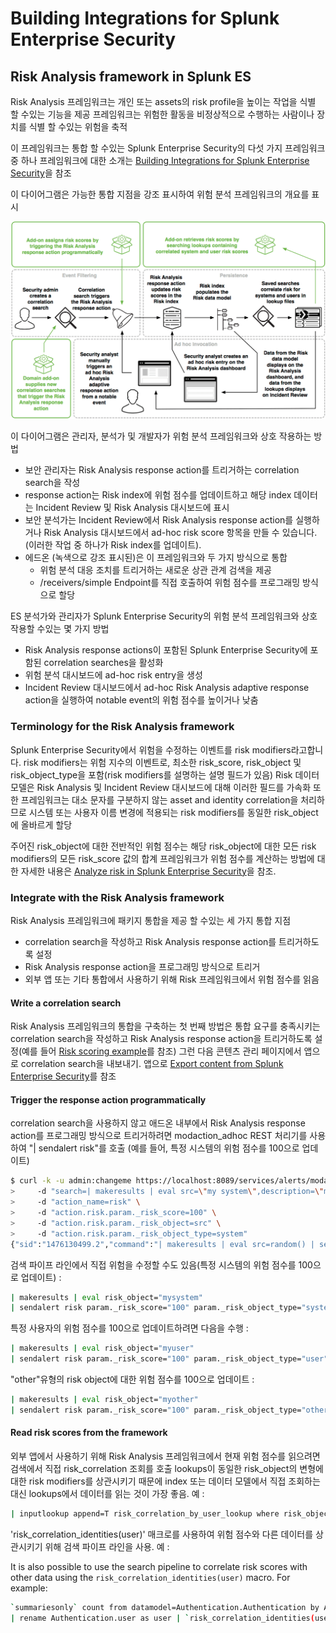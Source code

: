 # Building Integrations for Splunk Enterprise Security

## Risk Analysis framework in Splunk ES

Risk Analysis 프레임워크는 개인 또는 assets의 risk profile을 높이는 작업을 식별 할 수있는 기능을 제공
프레임워크는 위험한 활동을 비정상적으로 수행하는 사람이나 장치를 식별 할 수있는 위험을 축적

이 프레임워크는 통합 할 수있는 Splunk Enterprise Security의 다섯 가지 프레임워크 중 하나
프레임워크에 대한 소개는 [Building Integrations for Splunk Enterprise Security](http://dev.splunk.com/view/enterprise-security/SP-CAAAFAZ)을 참조

이 다이어그램은 가능한 통합 지점을 강조 표시하여 위험 분석 프레임워크의 개요를 표시

![riskanalysis_framework.png](./images/riskanalysis_framework.png)

이 다이어그램은 관리자, 분석가 및 개발자가 위험 분석 프레임워크와 상호 작용하는 방법

- 보안 관리자는 Risk Analysis response action를 트리거하는 correlation search을 작성
- response action는 Risk index에 위험 점수를 업데이트하고 해당 index 데이터는 Incident Review 및 Risk Analysis 대시보드에 표시
- 보안 분석가는 Incident Review에서 Risk Analysis response action를 실행하거나 Risk Analysis 대시보드에서 ad-hoc risk score 항목을 만들 수 있습니다.(이러한 작업 중 하나가 Risk index를 업데이트).
- 에드온 (녹색으로 강조 표시된)은 이 프레임워크와 두 가지 방식으로 통합
  - 위험 분석 대응 조치를 트리거하는 새로운 상관 관계 검색을 제공
  - /receivers/simple Endpoint를 직접 호출하여 위험 점수를 프로그래밍 방식으로 할당

ES 분석가와 관리자가 Splunk Enterprise Security의 위험 분석 프레임워크와 상호 작용할 수있는 몇 가지 방법

- Risk Analysis response actions이 포함된 Splunk Enterprise Security에 포함된 correlation searches을 활성화
- 위험 분석 대시보드에 ad-hoc risk entry을 생성
- Incident Review 대시보드에서 ad-hoc Risk Analysis adaptive response action을 실행하여 notable event의 위험 점수를 높이거나 낮춤

### Terminology for the Risk Analysis framework

Splunk Enterprise Security에서 위험을 수정하는 이벤트를 risk modifiers라고합니다. risk modifiers는 위험 지수의 이벤트로, 최소한 risk_score, risk_object 및 risk_object_type을 포함(risk modifiers를 설명하는 설명 필드가 있음)
Risk 데이터 모델은 Risk Analysis 및 Incident Review 대시보드에 대해 이러한 필드를 가속화
또한 프레임워크는 대소 문자를 구분하지 않는 asset and identity correlation을 처리하므로 시스템 또는 사용자 이름 변경에 적용되는 risk modifiers를 동일한 risk_object에 올바르게 할당

주어진 risk_object에 대한 전반적인 위험 점수는 해당 risk_object에 대한 모든 risk modifiers의 모든 risk_score 값의 합계
프레임워크가 위험 점수를 계산하는 방법에 대한 자세한 내용은 [Analyze risk in Splunk Enterprise Security](http://docs.splunk.com/Documentation/ES/latest/User/RiskScoring)을 참조.

### Integrate with the Risk Analysis framework

Risk Analysis 프레임워크에 패키지 통합을 제공 할 수있는 세 가지 통합 지점

- correlation search을 작성하고 Risk Analysis response action를 트리거하도록 설정
- Risk Analysis response action을 프로그래밍 방식으로 트리거
- 외부 앱 또는 기타 통합에서 사용하기 위해 Risk 프레임워크에서 위험 점수를 읽음

#### Write a correlation search

Risk Analysis 프레임워크의 통합을 구축하는 첫 번째 방법은 통합 요구를 충족시키는 correlation search을 작성하고 Risk Analysis response action을 트리거하도록 설정(예를 들어 [Risk scoring example](http://docs.splunk.com/Documentation/ES/latest/User/RiskAnalysis#Risk_scoring_example)를 참조)
그런 다음 콘텐츠 관리 페이지에서 앱으로 correlation search을 내보내기.
앱으로 [Export content from Splunk Enterprise Security](http://docs.splunk.com/Documentation/ES/latest/Admin/Export)를 참조

#### Trigger the response action programmatically

correlation search을 사용하지 않고 애드온 내부에서 Risk Analysis response action를 프로그래밍 방식으로 트리거하려면 modaction_adhoc REST 처리기를 사용하여 "| sendalert risk"를 호출
(예를 들어, 특정 시스템의 위험 점수를 100으로 업데이트)

```bash
$ curl -k -u admin:changeme https://localhost:8089/services/alerts/modaction_adhoc \
>     -d "search=| makeresults | eval src=\"my system\",description=\"my description\"" \
>     -d "action_name=risk" \
>     -d "action.risk.param._risk_score=100" \
>     -d "action.risk.param._risk_object=src" \
>     -d "action.risk.param._risk_object_type=system"
{"sid":"1476130499.2","command":"| makeresults | eval src=random() | sendalert risk param._risk_object_type=system param._risk_object=src param._risk_score=100 param.action_name=risk param.results_count=\"$job.resultCount$\" | stats count"}
```

검색 파이프 라인에서 직접 위험을 수정할 수도 있음(특정 시스템의 위험 점수를 100으로 업데이트) :

```bash
| makeresults | eval risk_object="mysystem"
| sendalert risk param._risk_score="100" param._risk_object_type="system"
```

특정 사용자의 위험 점수를 100으로 업데이트하려면 다음을 수행 :

```bash
| makeresults | eval risk_object="myuser"
| sendalert risk param._risk_score="100" param._risk_object_type="user"
```

"other"유형의 risk object에 대한 위험 점수를 100으로 업데이트 :

```bash
| makeresults | eval risk_object="myother"
| sendalert risk param._risk_score="100" param._risk_object_type="other"
```

#### Read risk scores from the framework

외부 앱에서 사용하기 위해 Risk Analysis 프레임워크에서 현재 위험 점수를 읽으려면 검색에서 직접 risk_correlation 조회를 호출
lookups이 동일한 risk_object의 변형에 대한 risk modifiers를 상관시키기 때문에 index 또는 데이터 모델에서 직접 조회하는 대신 lookups에서 데이터를 읽는 것이 가장 좋음. 예 :

```bash
| inputlookup append=T risk_correlation_by_user_lookup where risk_object="myuser"
```

'risk_correlation_identities(user)' 매크로를 사용하여 위험 점수와 다른 데이터를 상관시키기 위해 검색 파이프 라인을 사용. 예 :

It is also possible to use the search pipeline to correlate risk scores with other data using the `risk_correlation_identities(user)` macro. For example:

```bash
`summariesonly` count from datamodel=Authentication.Authentication by Authentication.user
| rename Authentication.user as user | `risk_correlation_identities(user)`
```